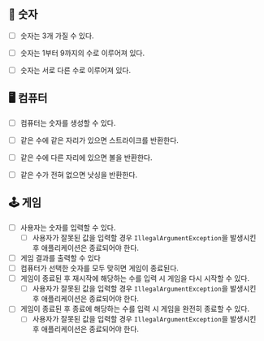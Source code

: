 
## 🔢 숫자
-[ ] 숫자는 3개 가질 수 있다.
-[ ] 숫자는 1부터 9까지의 수로 이루어져 있다.
-[ ] 숫자는 서로 다른 수로 이루어져 있다.


## 🖥 컴퓨터
-[ ] 컴퓨터는 숫자를 생성할 수 있다.
-[ ] 같은 수에 같은 자리가 있으면 스트라이크를 반환한다.
-[ ] 같은 수에 다른 자리에 있으면 볼을 반환한다.
-[ ] 같은 수가 전혀 없으면 낫싱을 반환한다.


## 🕹 게임
-[ ] 사용자는 숫자를 입력할 수 있다.
  -[ ] 사용자가 잘못된 값을 입력할 경우 `IllegalArgumentException`을 발생시킨 후 애플리케이션은 종료되어야 한다.
-[ ] 게임 결과를 출력할 수 있다
-[ ] 컴퓨터가 선택한 숫자를 모두 맞히면 게임이 종료된다.
-[ ] 게임이 종료된 후 재시작에 해당하는 수를 입력 시 게임을 다시 시작할 수 있다.
  -[ ] 사용자가 잘못된 값을 입력할 경우 `IllegalArgumentException`을 발생시킨 후 애플리케이션은 종료되어야 한다.
-[ ] 게임이 종료된 후 종료에 해당하는 수를 입력 시 게임을 완전히 종료할 수 있다.
  -[ ] 사용자가 잘못된 값을 입력할 경우 `IllegalArgumentException`을 발생시킨 후 애플리케이션은 종료되어야 한다.